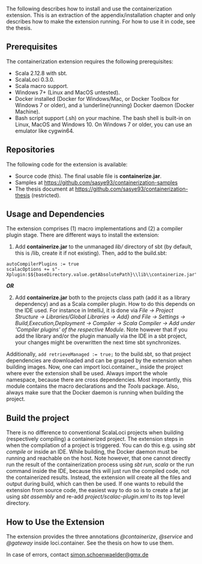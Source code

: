The following describes how to install and use the containerization extension. This is an extraction of the appendix/installation chapter and only describes how to make the extension running. For how to use it in code, see the thesis.

## Prerequisites
The containerization extension requires the following prerequisites:
* Scala 2.12.8 with sbt.
* ScalaLoci 0.3.0.
* Scala macro support.
* Windows 7+ (Linux and MacOS untested).
* Docker installed (Docker for Windows/Mac, or Docker Toolbox for Windows 7 or older), and a \underline{running} Docker daemon (Docker Machine).
* Bash script support (.sh) on your machine. The bash shell is built-in on Linux, MacOS and Windows 10. On Windows 7 or older, you can use an emulator like cygwin64.

## Repositories
The following code for the extension is available:
* Source code (this). The final usable file is **containerize.jar**.
* Samples at https://github.com/sasye93/containerization-samples
* The thesis document at https://github.com/sasye93/containerization-thesis (restricted).

## Usage and Dependencies
The extension comprises (1) macro implementations and (2) a compiler plugin stage. There are different ways to install the extension:
1. Add **containerize.jar** to the unmanaged _lib/_ directory of sbt (by default, this is <projectDir>/lib, create it if not existing). Then, add to the build.sbt:
```
autoCompilerPlugins := true
scalacOptions += s"-Xplugin:$${baseDirectory.value.getAbsolutePath}\\lib\\containerize.jar"
```
_**OR**_
 
 2. Add **containerize.jar** both to the projects class path (add it as a library dependency) and as a Scala compiler plugin.
 How to do this depends on the IDE used. For instance in IntelliJ, it is done via _File -> Project Structure -> Libraries/Global Libraries -> Add} and File -> Settings -> Build,Execution,Deployment -> Compiler -> Scala Compiler -> Add under 'Compiler plugins' of the respective Module_. Note however that if you add the library and/or the plugin manually via the IDE in a sbt project, your changes might be overwritten the next time sbt synchronizes.

Additionally, ```add retrieveManaged := true;``` to the build.sbt, so that project dependencies are downloaded and can be grasped by the extension when building images.
Now, one can import loci.container._ inside the project where ever the extension shall be used. Always import the whole namespace, because there are cross dependencies. Most importantly, this module contains the macro declarations and the _Tools_ package. Also, always make sure that the Docker daemon is running when building the project.

## Build the project
There is no difference to conventional ScalaLoci projects when building (respectively compiling) a containerized project. The extension steps in when the compilation of a project is triggered. You can do this e.g. using _sbt compile_ or inside an IDE. While building, the Docker daemon must be running and reachable on the host. Note however, that one cannot directly run the result of the containerization process using _sbt run_, _scala_ or the run command inside the IDE, because this will just run the compiled code, not the containerized results. Instead, the extension will create all the files and output during build, which can then be used.
If one wants to rebuild the extension from source code, the easiest way to do so is to create a fat jar using _sbt assembly_ and re-add _project/scalac-plugin.xml_ to its top level directory.

## How to Use the Extension
The extension provides the three annotations _@containerize_, _@service_ and _@gateway_ inside loci.container. See the thesis on how to use them.

In case of errors, contact simon.schoenwaelder@gmx.de

